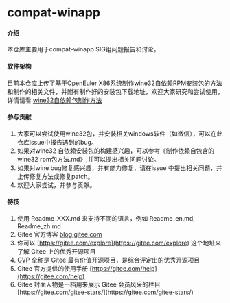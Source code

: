# compat-winapp

#### 介绍
本仓库主要用于compat-winapp SIG组问题报告和讨论。

#### 软件架构
目前本仓库上传了基于OpenEuler X86系统制作wine32自依赖RPM安装包的方法和制作的相关文件，并附有制作好的安装包下载地址，欢迎大家研究和尝试使用，详情请看
 [wine32自依赖包制作方法](https://gitee.com/liangkeming/compat-winapp/blob/master/wine32_build/%E5%88%B6%E4%BD%9C%E4%BE%9D%E8%B5%96%E8%87%AA%E5%8C%85%E5%90%AB%E7%9A%84wine32%20rpm%E5%8C%85%E6%96%B9%E6%B3%95.md)



#### 参与贡献

1.  大家可以尝试使用wine32包，并安装相关windows软件（如微信），可以在此仓库issue中报告遇到的bug。 
2.  如果对wine32 自依赖安装包的构建感兴趣，可以参考《制作依赖自包含的wine32 rpm包方法.md》,并可以提出相关问题讨论。
3.  如果对wine bug修复感兴趣，并有能力修复，请在issue 中提出相关问题，并上传修复方法或修复patch。
4.  欢迎大家尝试，并参与贡献。


#### 特技

1.  使用 Readme\_XXX.md 来支持不同的语言，例如 Readme\_en.md, Readme\_zh.md
2.  Gitee 官方博客 [blog.gitee.com](https://blog.gitee.com)
3.  你可以 [https://gitee.com/explore](https://gitee.com/explore) 这个地址来了解 Gitee 上的优秀开源项目
4.  [GVP](https://gitee.com/gvp) 全称是 Gitee 最有价值开源项目，是综合评定出的优秀开源项目
5.  Gitee 官方提供的使用手册 [https://gitee.com/help](https://gitee.com/help)
6.  Gitee 封面人物是一档用来展示 Gitee 会员风采的栏目 [https://gitee.com/gitee-stars/](https://gitee.com/gitee-stars/)
